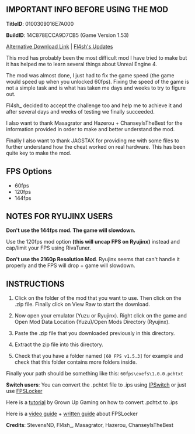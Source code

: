 ## IMPORTANT INFO BEFORE USING THE MOD

**TitleID**: 0100309016E7A000

**BuildID**: 14C878ECCA9D7CB5 (Game Version 1.53)

[Alternative Download Link](https://gamebanana.com/mods/494571) | [Fl4sh's Updates](https://github.com/Fl4sh9174/Switch-Ultrawide-Mods)

This mod has probably been the most difficult mod I have tried to make but it has helped me to learn several things about Unreal Engine 4.

The mod was almost done, I just had to fix the game speed (the game would speed up when you unlocked 60fps). Fixing the speed of the game is not a simple task and is what has taken me days and weeks to try to figure out.

Fl4sh_ decided to accept the challenge too and help me to achieve it and after several days and weeks of testing we finally succeeded.

I also want to thank Masagrator and Hazerou + ChanseyIsTheBest for the information provided in order to make and better understand the mod.

Finally I also want to thank JAGSTAX for providing me with some files to further understand how the cheat worked on real hardware. This has been quite key to make the mod.

## FPS Options

- 60fps
- 120fps
- 144fps

## NOTES FOR RYUJINX USERS

**Don't use the 144fps mod. The game will slowdown.** 

Use the 120fps mod option **(this will uncap FPS on Ryujinx)** instead and cap/limit your FPS using RivaTuner.

**Don't use the 2160p Resolution Mod**. Ryujinx seems that can't handle it properly and the FPS will drop + game will slowdown.

## INSTRUCTIONS

1. Click on the folder of the mod that you want to use. Then click on the .zip file. Finally click on View Raw to start the download.

2. Now open your emulator (Yuzu or Ryujinx). Right click on the game and Open Mod Data Location (Yuzu)/Open Mods Directory (Ryujinx).

3. Paste the .zip file that you downloaded previously in this directory.

4. Extract the zip file into this directory.

5. Check that you have a folder named `[60 FPS v1.5.3]` for example and check that this folder contains more folders inside.

Finally your path should be something like this: `60fps\exefs\1.0.0.pchtxt`

**Switch users**: You can convert  the .pchtxt file to .ips using [IPSwitch](https://github.com/3096/ipswitch) or just use [FPSLocker](https://github.com/masagrator/FPSLocker)

Here is a [tutorial](https://youtu.be/m-V6Rs2sm9w?si=-b10u6yv0dhih5Kk) by Grown Up Gaming on how to convert .pchtxt to .ips

Here is a [video guide](https://youtu.be/0X5g6HF7LB4?si=n-UtFAEAj2VtjEQQ) + [written guide](https://rentry.co/NSwitch60FPSLockerGuide) about FPSLocker

**Credits**: StevensND, Fl4sh_, Masagrator, Hazerou, ChanseyIsTheBest